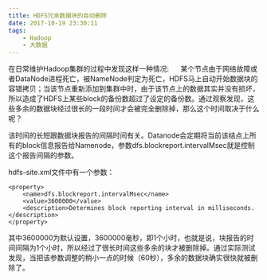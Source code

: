 ```yaml
---
title: HDFS冗余数据块的自动删除
date: 2017-10-19 23:30:11
tags:
	- Hadoop
	- 大数据
---
```



在日常维护Hadoop集群的过程中发现这样一种情况:
&nbsp;&nbsp;&nbsp;&nbsp;&nbsp;某个节点由于网络故障或者DataNode进程死亡，被NameNode判定为死亡，HDFS马上自动开始数据块的容错拷贝；当该节点重新添加到集群中时，由于该节点上的数据其实并没有损坏，所以造成了HDFS上某些block的备份数超过了设定的备份数。通过观察发现，这些多余的数据块经过很长的一段时间才会被完全删除掉，那么这个时间取决于什么呢？

<!-- more -->

该时间的长短跟数据块报告的间隔时间有关。Datanode会定期将当前该结点上所有的block信息报告给Namenode，参数dfs.blockreport.intervalMsec就是控制这个报告间隔的参数。

hdfs-site.xml文件中有一个参数：

	<property>
		<name>dfs.blockreport.intervalMsec</name>
		<value>3600000</value>
		<description>Determines block reporting interval in milliseconds.</description>
	</property>

其中3600000为默认设置，3600000毫秒，即1个小时，也就是说，块报告的时间间隔为1个小时，所以经过了很长时间这些多余的块才被删除掉。通过实际测试发现，当把该参数调整的稍小一点的时候（60秒），多余的数据块确实很快就被删除了。

